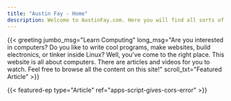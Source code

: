 ```yaml
---
title: "Austin Fay - Home"
description: Welcome to AustinFay.com. Here you will find all sorts of articles and videos about computers. If you are a tinkerer or a professional, you will probably want to have a look around this site. You will find it fascinating and I bet you'll learn a thing or two.
---
```


{{< greeting
    jumbo_msg="Learn Computing"
    long_msg="Are you interested in computers? Do you like to write cool programs, make websites, build electronics, or tinker inside Linux? Well, you've come to the right place. This website is all about computers. There are articles and videos for you to watch. Feel free to browse all the content on this site!"
    scroll_txt="Featured Article" >}}
<!-- OPTIONAL ATTRIBUTES FOR GREETING
cta_txt="YouTube Channel"
cta_href="https://youtube.com" -->

{{< featured-ep 
    type="Article"
    ref="apps-script-gives-cors-error" >}}